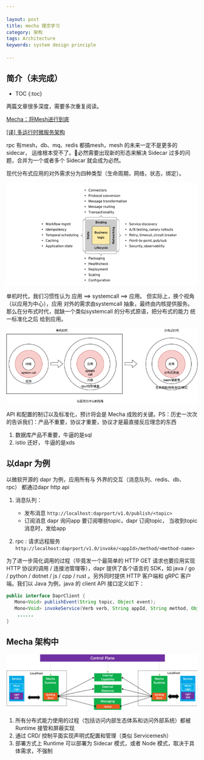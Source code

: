 ```yaml
---

layout: post
title: mecha 理念学习
category: 架构
tags: Architecture
keywords: system design principle 

---
```


## 简介（未完成）

* TOC
{:toc}

两篇文章很多深度，需要多次重复阅读。 

[Mecha：将Mesh进行到底](https://mp.weixin.qq.com/s/sLnfZoVimiieCbhtYMMi1A)

[[译] 多运行时微服务架构](https://skyao.io/post/202003-multi-runtime-microservice-architecture/)  

rpc 有mesh，db、mq、redis 都搞mesh，mesh 的未来一定不是更多的sidecar， 运维根本受不了。必然需要出现新的形态来解决 Sidecar 过多的问题，合并为一个或者多个 Sidecar 就会成为必然。


现代分布式应用的对外需求分为四种类型（生命周期，网络，状态，绑定）。

![](/public/upload/architecture/four_needs_of_app.jpg)

单机时代，我们习惯性认为 应用 ==> systemcall ==> 应用。  但实际上，换个视角（以应用为中心），应用 对外的需求由systemcall 抽象，最终由内核提供服务。那么在分布式时代，就缺一个类似systemcall 的分布式原语，把分布式的能力 统一标准化之后 给到应用。

![](/public/upload/architecture/mecha_overview.png)

API 和配置的制订以及标准化，预计将会是 Mecha 成败的关键。PS：历史一次次的告诉我们：产品不重要，协议才重要，协议才是最直接反应理念的东西

1. 数据库产品不重要，牛逼的是sql
2. istio 还好， 牛逼的是xds


## 以dapr 为例

以微软开源的 dapr 为例，应用所有与 外界的交互（消息队列、redis、db、rpc） 都通过dapr http api

1. 消息队列：
    * 发布消息 `http://localhost:daprport/v1.0/publish/<topic>`
    * 订阅消息  dapr 询问app 要订阅哪些topic，dapr 订阅topic， 当收到topic 消息时，发给app

2. rpc : 请求远程服务 `http://localhost:daprport/v1.0/invoke/<appId>/method/<method-name>`

为了进一步简化调用的过程（毕竟发一个最简单的 HTTP GET 请求也要应用实现 HTTP 协议的调用 / 连接池管理等），dapr 提供了各个语言的 SDK，如 java / go / python / dotnet / js / cpp / rust 。另外同时提供 HTTP 客户端和 gRPC 客户端。我们以 Java 为例，java 的 client API 接口定义如下：

```java
public interface DaprClient {  
   Mono<Void> publishEvent(String topic, Object event);
   Mono<Void> invokeService(Verb verb, String appId, String method, Object request);
    ......
}
```

## Mecha 架构中

![](/public/upload/architecture/mecha_intro.png)

1. 所有分布式能力使用的过程（包括访问内部生态体系和访问外部系统）都被 Runtime 接管和屏蔽实现
2. 通过 CRD/ 控制平面实现声明式配置和管理（类似 Servicemesh）
3. 部署方式上 Runtime 可以部署为 Sidecar 模式，或者 Node 模式，取决于具体需求，不强制